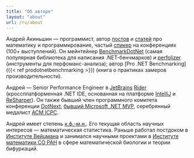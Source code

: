 ```yaml
---
title: "Об авторе"
layout: "about"
url: /ru/about
---
```


<div class="[&>p]:m-0 [&>p]:indent-6">

Андрей Акиньшин — программист,
  автор [постов](#posts) и [статей](#publications) про математику и программирование,
  частый [спикер](#talks) на конференциях (100+ выступлений).
Он мейнтейнер [BenchmarkDotNet](https://github.com/dotnet/BenchmarkDotNet)
  (самая популярная библиотека для написания .NET-бенчмарков)
  и [perfolizer](https://github.com/AndreyAkinshin/perfolizer)
  (инструменты для перфоманс-анализа);
  автор [Pro .NET Benchmarking]({{< ref prodotnetbenchmarking >}})
  (книга о практиках замеров производительности).

Андрей — Senior Performance Engineer в
  [JetBrains](https://www.jetbrains.com/) [Rider](https://www.jetbrains.com/rider/)
  (кроссплатформенная .NET IDE, основанная на платформе [IntelliJ](https://www.jetbrains.com/idea/) и [ReSharper](https://www.jetbrains.com/resharper/)).
Он также
  бывший член программного комитета конференции [DotNext](https://dotnext.ru/),
  [бывший Microsoft .NET MVP](https://mvp.microsoft.com/en-us/PublicProfile/5001348),
  серебрянный медалист [ACM ICPC](https://en.wikipedia.org/wiki/ACM_International_Collegiate_Programming_Contest).

Андрей имеет степень [к.ф.-м.н.](https://dlib.rsl.ru/01005540613).
Его текущая область научных интересов — математическая статистика.
Раньше работал постдоком в [Институте Вейцмана](http://www.weizmann.ac.il/)
  и занимался научными проектами в [Институте математики СО РАН](http://www.math.nsc.ru/)
  в сфере математической биологии и теории бифуркаций.

</div>